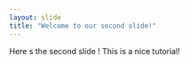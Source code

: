 ```yaml
---
layout: slide
title: "Welcome to our second slide!"
---
```

Here s the second slide ! This is a nice tutorial!
